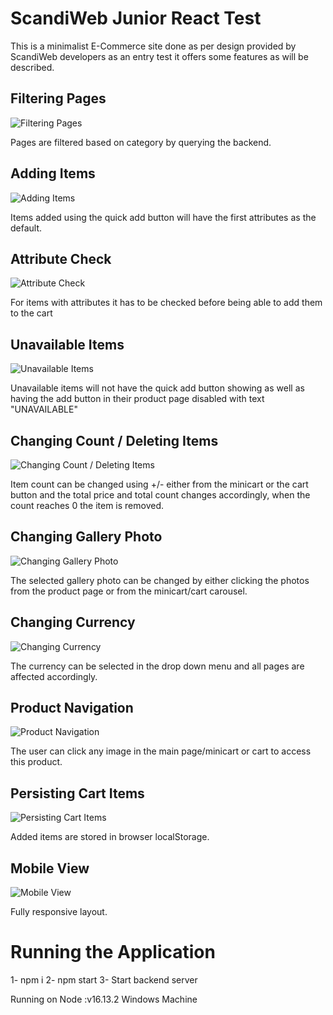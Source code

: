 # ScandiWeb Junior React Test

This is a minimalist E-Commerce site done as per design provided by ScandiWeb developers as an entry test it offers some features as will be described.


## Filtering Pages
![Filtering Pages](/src/assets/Filtering%20Page.gif)

Pages are filtered based on category by querying the backend.
## Adding Items
![Adding Items](/src/assets/Adding%20Items.gif)

Items added using the quick add button will have the first attributes as the default.

## Attribute Check
![Attribute Check](/src/assets/Product%20Page%20Picking%20Item%20Check%20Attributes.gif)

For items with attributes it has to be checked before being able to add them to the cart

## Unavailable Items
![Unavailable Items](/src/assets/Product%20Page%20Picking%20Item%20Unavailable%20Items.gif)

Unavailable items will not have the quick add button showing as well as having the add button in their product page disabled with text "UNAVAILABLE"

## Changing Count / Deleting Items
![Changing Count / Deleting Items](/src/assets/Increasing_Decreasing%20Count_Removing.gif)

Item count can be changed using +/- either from the minicart or the cart button and the total price and total count changes accordingly, when the count reaches 0 the item is removed.

## Changing Gallery Photo
![Changing Gallery Photo](/src/assets/Product%20Page%20Picking%20Item%20Gallery.gif) 

The selected gallery photo can be changed by either clicking the photos from the product page or from the minicart/cart carousel.

## Changing Currency
![Changing Currency](/src/assets/Changing%20Currency.gif)

The currency can be selected in the drop down menu and all pages are affected accordingly.

## Product Navigation
![Product Navigation](/src/assets/Navigating%20Products.gif)

The user can click any image in the main page/minicart or cart to access this product.

## Persisting Cart Items
![Persisting Cart Items](/src/assets/Presetting%20Data.gif)

Added items are stored in browser localStorage.

## Mobile View
![Mobile View](/src/assets/Mobile%20View.gif)

Fully responsive layout.

# Running the Application
1- npm i 
2- npm start
3- Start backend server

Running on Node :v16.13.2
Windows Machine